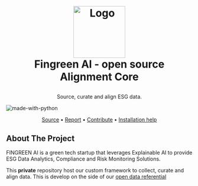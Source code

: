 

<br />
<h1>
<p align="center">


<p align="center">
  <img src="https://avatars.githubusercontent.com/u/94466071?s=200&v=4" alt="Logo" width="140" height="140">
  <br>Fingreen AI - open source
  <br>Alignment Core
</h1>

<p align="center">
  Source, curate and align ESG data.
  <br />
  </p>
</p>


![made-with-python](https://img.shields.io/badge/Made%20with-Python3-brightgreen)

<p align="center">
  <a href="docs/SOURCE.md">Source</a> •
  <a href="docs/RENDER.md">Report</a> •
  <a href="docs/CONTRIBUTE.md">Contribute</a> •
  <a href="docs/HELP.md"> Installation help  </a> 

</p>  

<p align="center">

## About The Project
FINGREEN AI is a green tech startup that leverages Explainable AI to provide ESG Data Analytics, Compliance and Risk Monitoring Solutions.

This **private** repository host our custom framework to collect, curate and align data. This is develop on the side of our [open data referential](https://github.com/fingreen-ai/open)

